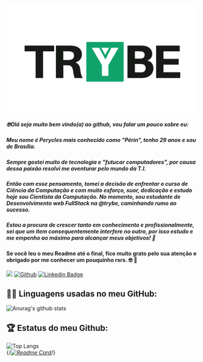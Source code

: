 <p align="center">
<img src="https://github.com/PeryclesReis/PeryclesReis/blob/master/trybeFig.png" width="500px">
</p>

<p>

##### 🤓Olá seja muito bem vindo(a) ao github, vou falar um pouco sobre eu:
##### Meu nome é Perycles mais conhecido como "Périn", tenho 29 anos e sou de Brasília.
##### Sempre gostei muito de tecnologia e "futucar computadores", por causa dessa paixão resolvi me aventurar pelo mundo da T.I.
##### Então com esse pensamento, tomei a decisão de enfrentar o curso de Ciência da Computação e com muito esforço, suor, dedicação e estudo hoje sou Cientista da Computação. No momento, sou estudante de Desenvolvimento web FullStack na @trybe, caminhando rumo ao sucesso.

##### Estou a procura de crescer tanto em conhecimento e profissionalmente, sei que um item consequentemente interfere no outro, por isso estudo e me empenho ao máximo para alcançar meus objetivos! 🔖
  
#### Se você leu o meu Readme até o final, fico muito grato pelo sua atenção e obrigado por me conhecer um pouquinho rsrs. 🤓 🚀
</p>

![](https://visitor-badge.laobi.icu/badge?page_id=Peryclesreis.Peryclesreis)
[![Github](https://img.shields.io/github/followers/Peryclesreis?label=Follow&style=social)](https://github.com/Peryclesreis)
[![Linkedin Badge](https://img.shields.io/badge/-LinkedIn-blue?style=flat-square&logo=Linkedin&logoColor=white&link=https://www.linkedin.com/in/perycles-floriano/)](https://www.linkedin.com/in/perycles-floriano/)

## 👨‍💻 Linguagens usadas no meu GitHub:
![Anurag's github stats](https://github-readme-stats.vercel.app/api?username=Peryclesreis&theme=dark&show_icons=true)
<br/>
## 🏆 Estatus do meu Github:
![Top Langs](https://github-readme-stats.vercel.app/api/top-langs/?username=Peryclesreis&show_icons=true&theme=dark&layout=compact)
<br/>
{/*[![Readme Card](https://github-readme-stats.vercel.app/api/pin/?username=Peryclesreis&show_owner=true&repo=github-readme-stats&theme=dark)](https://github.com/anuraghazra/github-readme-stats)*/}
